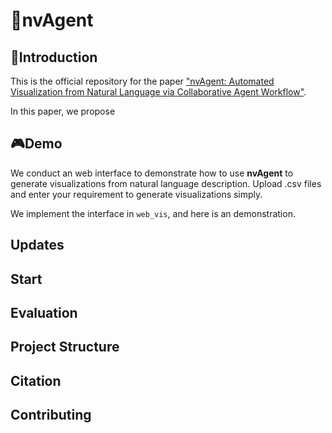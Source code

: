 # 👾nvAgent

## 🙌Introduction

This is the official repository for the paper ["nvAgent: Automated Visualization from Natural Language via Collaborative Agent Workflow"](https://xxxxxxxxxxxxxx).

In this paper, we propose 

## 🎮Demo

We conduct an web interface to demonstrate how to use **nvAgent** to generate visualizations from natural language description. Upload .csv files and enter your requirement to generate visualizations simply.

We implement the interface in `web_vis`, and here is an demonstration.




## Updates

## Start

## Evaluation

## Project Structure

## Citation

## Contributing
